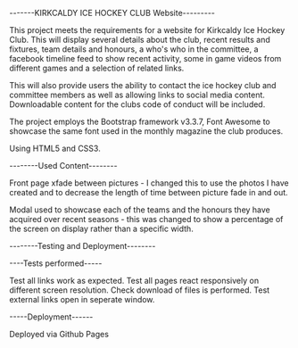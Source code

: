 -------KIRKCALDY ICE HOCKEY CLUB Website---------

This project meets the requirements for a website for Kirkcaldy Ice Hockey Club. This will display several details about the club, recent 
results and fixtures, team details and honours, a who's who in the committee, a facebook timeline feed to show recent activity, some in game
videos from different games and a selection of related links.

This will also provide users the ability to contact the ice hockey club and committee members as well as allowing links to social media content. 
Downloadable content for the clubs code of conduct will be included.

The project employs the Bootstrap framework v3.3.7, Font Awesome to showcase the same font used in the monthly magazine the club produces.

Using HTML5 and CSS3.


--------Used Content--------

Front page xfade between pictures - I changed this to use the photos I have created and to decrease the length of time between picture fade in and out.

Modal used to showcase each of the teams and the honours they have acquired over recent seasons - this was changed to show a percentage of the screen
on display rather than a specific width.

--------Testing and Deployment--------

----Tests performed-----

Test all links work as expected.
Test all pages react responsively on different screen resolution.
Check download of files is performed.
Test external links open in seperate window.

-----Deployment------

Deployed via Github Pages